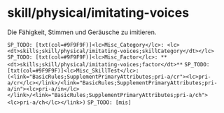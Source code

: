 # skill/physical/imitating-voices

Die Fähigkeit, Stimmen und Geräusche zu imitieren.

`SP_TODO: [txt(col=#9F9F9F)]<lc>Misc_Category</lc>: <lc><dt>skills;skill/physical/imitating-voices;skillCategory</dt></lc>`
`SP_TODO: [txt(col=#9F9F9F)]<lc>Misc_Factor</lc>: **<dt>skills;skill/physical/imitating-voices;factor</dt>**`
`SP_TODO: [txt(col=#9F9F9F)]<lc>Misc_SkillTest</lc>: (<link="BasicRules;SupplementPrimaryAttributes;pri-a/cr"><lc>pri-a/cr</lc></link>/<link="BasicRules;SupplementPrimaryAttributes;pri-a/in"><lc>pri-a/in</lc></link>/<link="BasicRules;SupplementPrimaryAttributes;pri-a/ch"><lc>pri-a/ch</lc></link>)`
`SP_TODO: [mis]`